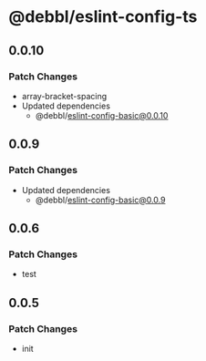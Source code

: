 # @debbl/eslint-config-ts

## 0.0.10

### Patch Changes

- array-bracket-spacing
- Updated dependencies
  - @debbl/eslint-config-basic@0.0.10

## 0.0.9

### Patch Changes

- Updated dependencies
  - @debbl/eslint-config-basic@0.0.9

## 0.0.6

### Patch Changes

- test

## 0.0.5

### Patch Changes

- init

